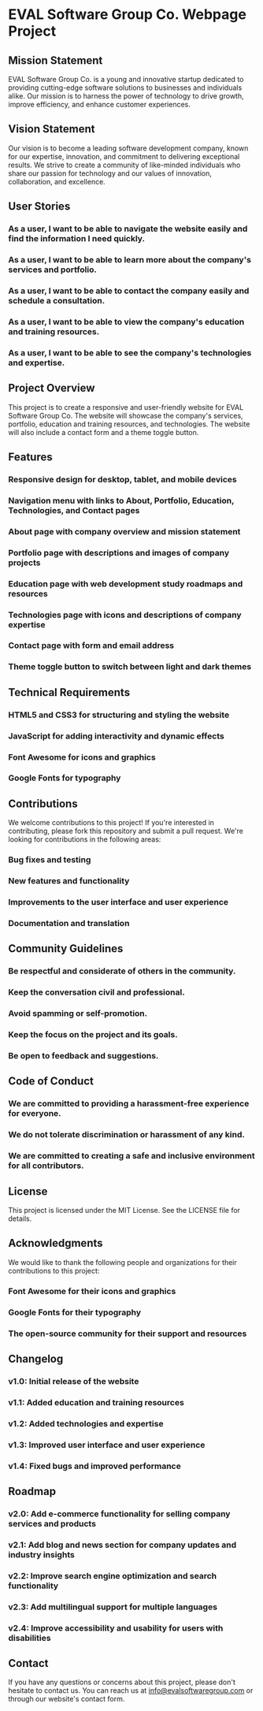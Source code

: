 # EVAL Software Group Co. Webpage Project

## Mission Statement

EVAL Software Group Co. is a young and innovative startup dedicated to providing cutting-edge software solutions to businesses and individuals alike. Our mission is to harness the power of technology to drive growth, improve efficiency, and enhance customer experiences.

## Vision Statement

Our vision is to become a leading software development company, known for our expertise, innovation, and commitment to delivering exceptional results. We strive to create a community of like-minded individuals who share our passion for technology and our values of innovation, collaboration, and excellence.

## User Stories

### As a user, I want to be able to navigate the website easily and find the information I need quickly.

### As a user, I want to be able to learn more about the company's services and portfolio.

### As a user, I want to be able to contact the company easily and schedule a consultation.

### As a user, I want to be able to view the company's education and training resources.

### As a user, I want to be able to see the company's technologies and expertise.

## Project Overview

This project is to create a responsive and user-friendly website for EVAL Software Group Co. The website will showcase the company's services, portfolio, education and training resources, and technologies. The website will also include a contact form and a theme toggle button.

## Features

### Responsive design for desktop, tablet, and mobile devices

### Navigation menu with links to About, Portfolio, Education, Technologies, and Contact pages

### About page with company overview and mission statement

### Portfolio page with descriptions and images of company projects

### Education page with web development study roadmaps and resources

### Technologies page with icons and descriptions of company expertise

### Contact page with form and email address

### Theme toggle button to switch between light and dark themes

## Technical Requirements

### HTML5 and CSS3 for structuring and styling the website

### JavaScript for adding interactivity and dynamic effects

### Font Awesome for icons and graphics

### Google Fonts for typography

## Contributions

We welcome contributions to this project! If you're interested in contributing, please fork this repository and submit a pull request. We're looking for contributions in the following areas:

### Bug fixes and testing

### New features and functionality

### Improvements to the user interface and user experience

### Documentation and translation

## Community Guidelines

### Be respectful and considerate of others in the community.

### Keep the conversation civil and professional.

### Avoid spamming or self-promotion.

### Keep the focus on the project and its goals.

### Be open to feedback and suggestions.

## Code of Conduct

### We are committed to providing a harassment-free experience for everyone.

### We do not tolerate discrimination or harassment of any kind.

### We are committed to creating a safe and inclusive environment for all contributors.

## License

This project is licensed under the MIT License. See the LICENSE file for details.

## Acknowledgments

We would like to thank the following people and organizations for their contributions to this project:

### Font Awesome for their icons and graphics

### Google Fonts for their typography

### The open-source community for their support and resources

## Changelog

### v1.0: Initial release of the website

### v1.1: Added education and training resources

### v1.2: Added technologies and expertise

### v1.3: Improved user interface and user experience

### v1.4: Fixed bugs and improved performance

## Roadmap

### v2.0: Add e-commerce functionality for selling company services and products

### v2.1: Add blog and news section for company updates and industry insights

### v2.2: Improve search engine optimization and search functionality

### v2.3: Add multilingual support for multiple languages

### v2.4: Improve accessibility and usability for users with disabilities

## Contact

If you have any questions or concerns about this project, please don't hesitate to contact us. You can reach us at [info@evalsoftwaregroup.com](mailto:evalsoftware@gmail.com) or through our website's contact form.
